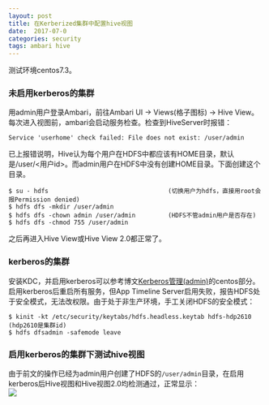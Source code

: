 ```yaml
---
layout: post
title: 在Kerberized集群中配置hive视图
date:  2017-07-0
categories: security
tags: ambari hive
---
```

测试环境centos7.3。  
### 未启用kerberos的集群

用admin用户登录Ambari，前往Ambari UI -> Views(格子图标) -> Hive View。每次进入视图前，ambari会启动服务检查。检查到HiveServer时报错：
```
Service 'userhome' check failed: File does not exist: /user/admin
```
已上报错说明，Hive认为每个用户在HDFS中都应该有HOME目录，默认是/user/<用户id>。而admin用户在HDFS中没有创建HOME目录。下面创建这个目录。  
```
$ su - hdfs                                 (切换用户为hdfs，直接用root会报Permission denied)
$ hdfs dfs -mkdir /user/admin
$ hdfs dfs -chown admin /user/admin         (HDFS不管admin用户是否存在)
$ hdfs dfs -chmod 755 /user/admin
```
之后再进入Hive View或Hive View 2.0都正常了。  

### kerberos的集群
安装KDC，并启用kerberos可以参考博文[Kerberos管理(admin)](https://imaidata.github.io/blog/kerberos_admin/)的centos部分。  
启用kerberos后重启所有服务，但App Timeline Server启用失败，报告HDFS处于安全模式，无法改权限。由于处于非生产环境，手工关闭HDFS的安全模式：
```
$ kinit -kt /etc/security/keytabs/hdfs.headless.keytab hdfs-hdp2610        (hdp2610是集群id)
$ hdfs dfsadmin -safemode leave
```
### 启用kerberos的集群下测试hive视图
由于前文的操作已经为admin用户创建了HDFS的`/user/admin`目录，在启用kerberos后Hive视图和Hive视图2.0均检测通过，正常显示：  
![](https://community.hortonworks.com/storage/attachments/5122-screen-shot-2016-06-19-at-94111-pm.png)

